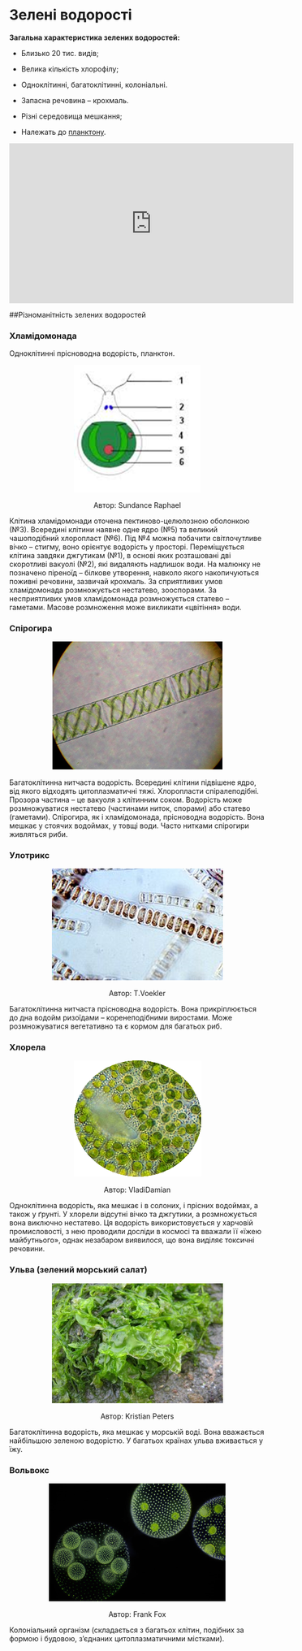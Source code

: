 # Зелені водорості

**Загальна характеристика зелених водоростей:**

-   Близько 20 тис. видів;

-   Велика кількість хлорофілу;

-   Одноклітинні, багатоклітинні, колоніальні.

-   Запасна речовина – крохмаль.

-   Різні середовища мешкання;

-   Належать до <u>планктону</u>.



<div class="fluidMedia">
<iframe align="center" width="560" height="315" src="https://www.youtube.com/embed/RWjCZzaBRlI" frameborder="0" allowfullscreen></iframe>
</div>
<div class="popup">
</div>

##Різноманітність зелених водоростей

### Хламiдомонада
Одноклітинні прісноводна водорість, планктон.
<div align="center">
<img src="1.png" width="250">
<p>Автор: <span class="p1">Sundance Raphael</span></p>
</div>

Клітина хламідомонади оточена пектиново-целюлозною оболонкою (№3). Всередині клітини наявне одне ядро (№5) та великий чашоподібний
хлоропласт (№6). Під №4 можна побачити світлочутливе вічко – стигму, воно орієнтує водорість у просторі. Переміщується клітина завдяки джгутикам (№1), в основі яких розташовані дві скоротливі вакуолі (№2), які видаляють надлишок води. На малюнку не позначено <span class="p1">піреноїд</span> – білкове утворення, навколо якого накопичуються поживні речовини, зазвичай крохмаль. За сприятливих умов хламідомонада розмножується нестатево, зооспорами. За несприятливих умов хламідомонада розмножується статево – гаметами. Масове розмноження може викликати «цвітіння» води.

### Спірогира

<div align="center">
<img src="2.jpg" width="335">
</div>

Багатоклітинна нитчаста водорість. Всередині клітини підвішене ядро, від якого відходять цитоплазматичні тяжі. Хлоропласти спіралеподібні. Прозора частина – це вакуоля з клітинним соком. Водорість може розмножуватися нестатево (частинами ниток, спорами) або статево (гаметами). Спірогира, як і хламідомонада, прісноводна водорість. Вона мешкає у стоячих водоймах, у товщі води. Часто нитками спірогири живляться риби.

### Улотрикс

<div align="center">
<img src="3.png">
<p>Автор: <span class="p1">T.Voekler</span></p>
</div>

Багатоклітинна нитчаста прісноводна водорість. Вона прикріплюється до дна водойм <span class="p1">ризоїдами</span> – коренеподібними виростами. Може розмножуватися вегетативно та є кормом для багатьох риб.

### Хлорела

<div align="center">
<img src="4.png">
<p>Автор: <span class="p1">VladiDamian</span></p>
</div>

Одноклітинна водорість, яка мешкає і в солоних, і прісних водоймах, а також у ґрунті. У хлорели відсутні вічко та джгутики, а розмножується вона виключно нестатево. Ця водорість використовується у харчовій промисловості, з нею проводили досліди в космосі та вважали її «їжею майбутнього», однак незабаром виявилося, що вона виділяє токсичні речовини.

### Ульва (зелений морський салат)

<div align="center">
<img src="5.jpg">
<p>Автор: <span class="p1">Kristian Peters</span></p>
</div>

Багатоклітинна водорість, яка мешкає у морській воді. Вона вважається найбільшою зеленою водорістю. У багатьох країнах ульва вживається у їжу.

### Вольвокс

<div align="center">
<img src="6.png">
<p>Автор: <span class="p1">Frank Fox</span></p>
</div>

Колоніальний організм (складається з багатьох клітин, подібних за формою і будовою, з’єднаних цитоплазматичними містками).
